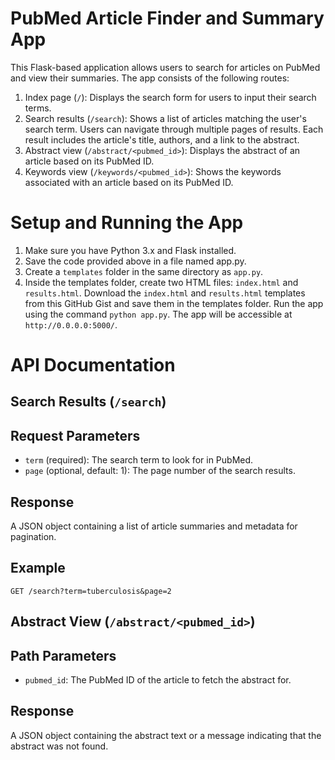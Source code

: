 # PubMed Article Finder and Summary App
This Flask-based application allows users to search for articles on PubMed and view their summaries. The app consists of the following routes:
1. Index page (`/`): Displays the search form for users to input their search terms.
2. Search results (`/search`): Shows a list of articles matching the user's search term. Users can navigate through multiple pages of results. Each result includes the article's title, authors, and a link to the abstract.
3. Abstract view (`/abstract/<pubmed_id>`): Displays the abstract of an article based on its PubMed ID.
4. Keywords view (`/keywords/<pubmed_id>`): Shows the keywords associated with an article based on its PubMed ID.

# Setup and Running the App
1. Make sure you have Python 3.x and Flask installed.
2. Save the code provided above in a file named app.py.
3. Create a `templates` folder in the same directory as `app.py`.
4. Inside the templates folder, create two HTML files: `index.html` and `results.html`.
Download the `index.html` and `results.html` templates from this GitHub Gist and save them in the templates folder.
Run the app using the command `python app.py`. The app will be accessible at `http://0.0.0.0:5000/`.

# API Documentation
## Search Results (`/search`)
## Request Parameters
- `term` (required): The search term to look for in PubMed.
- `page` (optional, default: 1): The page number of the search results.

## Response
A JSON object containing a list of article summaries and metadata for pagination.

## Example
`GET /search?term=tuberculosis&page=2`

## Abstract View (`/abstract/<pubmed_id>`)
## Path Parameters
- `pubmed_id`: The PubMed ID of the article to fetch the abstract for.

## Response
A JSON object containing the abstract text or a message indicating that the abstract was not found.